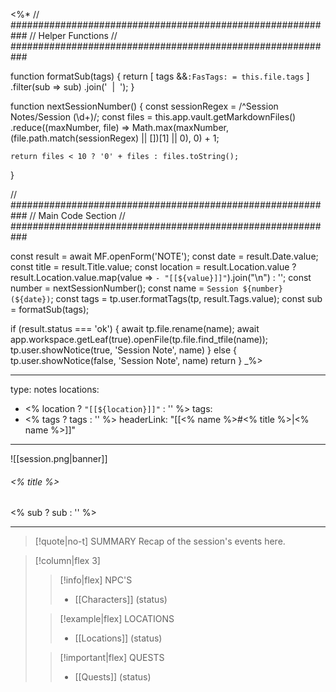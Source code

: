 <%*
// ###########################################################
//                        Helper Functions
// ###########################################################

function formatSub(tags) {
	return [
		tags &&`:FasTags: = this.file.tags`
	]
  	.filter(sub => sub)
  	.join('&nbsp;&nbsp;|&nbsp;&nbsp;');
}

function nextSessionNumber() {
	const sessionRegex = /^Session Notes\/Session (\d+)/;
	const files = this.app.vault.getMarkdownFiles()
    	.reduce((maxNumber, file) => Math.max(maxNumber, (file.path.match(sessionRegex) || [])[1] || 0), 0) + 1;

  	return files < 10 ? '0' + files : files.toString();
}

// ###########################################################
//                        Main Code Section
// ###########################################################

const result = await MF.openForm('NOTE');
const date = result.Date.value;
const title = result.Title.value;
const location = result.Location.value ? result.Location.value.map(value => `- "[[${value}]]"`).join("\n") : '';
const number = nextSessionNumber();
const name = `Session ${number} (${date})`;
const tags = tp.user.formatTags(tp, result.Tags.value);
const sub = formatSub(tags);

if (result.status === 'ok') {
    await tp.file.rename(name);
    await app.workspace.getLeaf(true).openFile(tp.file.find_tfile(name));
    tp.user.showNotice(true, 'Session Note', name)
} else {
    tp.user.showNotice(false, 'Session Note', name)
    return
}
_%>

---
type: notes
locations:
- <% location ? `"[[${location}]]"` : '' %>
tags:
- <% tags ? tags : '' %>
headerLink: "[[<% name %>#<% title %>|<% name %>]]"
---

![[session.png|banner]]
###### <% title %>
<span class="sub2"><% sub ? sub : '' %></span>
___

> [!quote|no-t] SUMMARY
> Recap of the session's events here.


> [!column|flex 3]
>>[!info|flex] NPC'S
>> - [[Characters]] (status)
>
>>[!example|flex] LOCATIONS
>> - [[Locations]] (status)
>
>>[!important|flex] QUESTS
>> - [[Quests]] (status)
